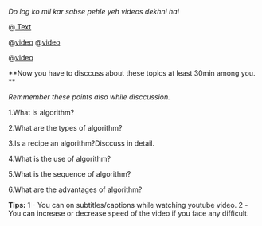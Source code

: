 
*Do log ko mil kar sabse pehle yeh videos dekhni hai*

@[ Text](https://simple.wikipedia.org/wiki/Algorithm)

@[video](0IAPZzGSbME&list=PLDN4rrl48XKpZkf03iYFl-O29szjTrs_O)
@[video](FbYzBWdhMb0)

@[video](vOEN65nm4YU)

**Now you have to disccuss about these topics at least 30min among you. **


*Remmember these points also while disccussion.*


1.What is algorithm?

2.What are the types of algorithm?

3.Is a recipe an algorithm?Disccuss in detail.

4.What is the use of algorithm?

5.What is the sequence of algorithm?

6.What are the advantages of algorithm?



**Tips:**
1 - You can on subtitles/captions while watching youtube video.
2 -You can increase or decrease speed of the video if you face any difficult.

